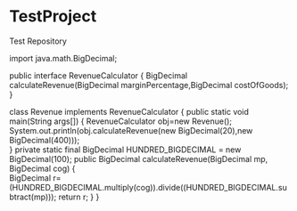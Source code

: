 # TestProject
Test Repository

import java.math.BigDecimal;

public interface RevenueCalculator {
BigDecimal calculateRevenue(BigDecimal marginPercentage,BigDecimal costOfGoods);
}

class Revenue implements RevenueCalculator
{
	public static void main(String args[])
	{
		RevenueCalculator obj=new Revenue();
		System.out.println(obj.calculateRevenue(new BigDecimal(20),new BigDecimal(400)));	
	}
	private static final BigDecimal HUNDRED_BIGDECIMAL = new BigDecimal(100);
	public BigDecimal calculateRevenue(BigDecimal mp, BigDecimal cog)
	{	
		BigDecimal r=(HUNDRED_BIGDECIMAL.multiply(cog)).divide((HUNDRED_BIGDECIMAL.subtract(mp)));
	return r;
	}
}

